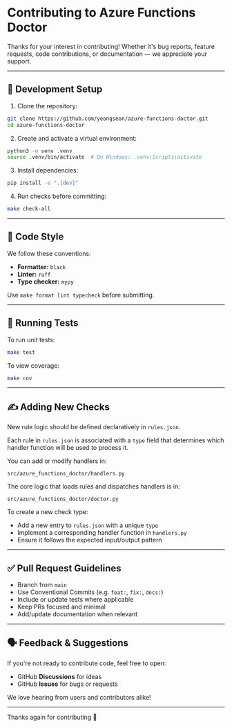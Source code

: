 # Contributing to Azure Functions Doctor

Thanks for your interest in contributing! Whether it's bug reports, feature requests, code contributions, or documentation — we appreciate your support.

---

## 🧰 Development Setup

1. Clone the repository:

```bash
git clone https://github.com/yeongseon/azure-functions-doctor.git
cd azure-functions-doctor
```

2. Create and activate a virtual environment:

```bash
python3 -m venv .venv
source .venv/bin/activate  # On Windows: .venv\Scripts\activate
```

3. Install dependencies:

```bash
pip install -e ".[dev]"
```

4. Run checks before committing:

```bash
make check-all
```

---

## 📐 Code Style

We follow these conventions:

* **Formatter:** `black`
* **Linter:** `ruff`
* **Type checker:** `mypy`

Use `make format lint typecheck` before submitting.

---

## 🧪 Running Tests

To run unit tests:

```bash
make test
```

To view coverage:

```bash
make cov
```

---

## ✍️ Adding New Checks

New rule logic should be defined declaratively in `rules.json`.

Each rule in `rules.json` is associated with a `type` field that determines which handler function will be used to process it.

You can add or modify handlers in:

```
src/azure_functions_doctor/handlers.py
```

The core logic that loads rules and dispatches handlers is in:

```
src/azure_functions_doctor/doctor.py
```

To create a new check type:

* Add a new entry to `rules.json` with a unique `type`
* Implement a corresponding handler function in `handlers.py`
* Ensure it follows the expected input/output pattern

---

## ✅ Pull Request Guidelines

* Branch from `main`
* Use Conventional Commits (e.g. `feat:`, `fix:`, `docs:`)
* Include or update tests where applicable
* Keep PRs focused and minimal
* Add/update documentation when relevant

---

## 🗣 Feedback & Suggestions

If you're not ready to contribute code, feel free to open:

* GitHub **Discussions** for ideas
* GitHub **Issues** for bugs or requests

We love hearing from users and contributors alike!

---

Thanks again for contributing 💙
